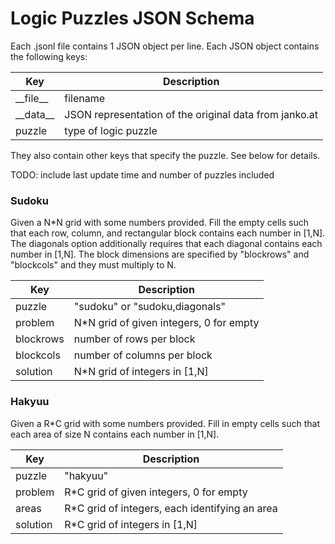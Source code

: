 
# Logic Puzzles JSON Schema

Each .jsonl file contains 1 JSON object per line. Each JSON object contains the
following keys:

| Key          | Description                                            |
| ------------ | ------------------------------------------------------ |
| \_\_file\_\_ | filename                                               |
| \_\_data\_\_ | JSON representation of the original data from janko.at |
| puzzle       | type of logic puzzle                                   |

They also contain other keys that specify the puzzle. See below for details.

TODO: include last update time and number of puzzles included

### Sudoku

Given a N*N grid with some numbers provided. Fill the empty cells such that each
row, column, and rectangular block contains each number in [1,N]. The diagonals
option additionally requires that each diagonal contains each number in [1,N].
The block dimensions are specified by "blockrows" and "blockcols" and they must
multiply to N.

| Key       | Description                             |
| --------- | --------------------------------------- |
| puzzle    | "sudoku" or "sudoku,diagonals"          |
| problem   | N*N grid of given integers, 0 for empty |
| blockrows | number of rows per block                |
| blockcols | number of columns per block             |
| solution  | N\*N grid of integers in [1,N]          |

### Hakyuu

Given a R*C grid with some numbers provided. Fill in empty cells such that each
area of size N contains each number in [1,N].

| Key      | Description                                    |
| ---------| ---------------------------------------------- |
| puzzle   | "hakyuu"                                       |
| problem  | R*C grid of given integers, 0 for empty        |
| areas    | R*C grid of integers, each identifying an area |
| solution | R*C grid of integers in [1,N]                  |
